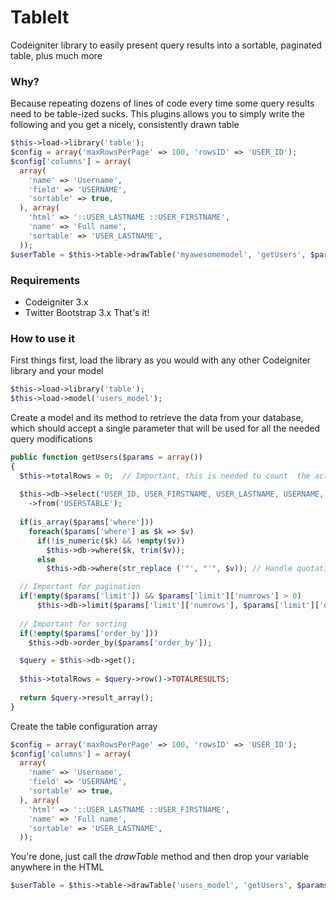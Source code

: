 # TableIt
Codeigniter library to easily present query results into a sortable, paginated table, plus much more

### Why?
Because repeating dozens of lines of code every time some query results need to be table-ized sucks.
This plugins allows you to simply write the following and you get a nicely, consistently drawn table

```php
$this->load->library('table');
$config = array('maxRowsPerPage' => 100, 'rowsID' => 'USER_ID');
$config['columns'] = array(
  array(
    'name' => 'Username',
    'field' => 'USERNAME',
    'sortable' => true,
  ), array(
    'html' => '::USER_LASTNAME ::USER_FIRSTNAME',
    'name' => 'Full name',
    'sortable' => 'USER_LASTNAME',
  ));
$userTable = $this->table->drawTable('myawesomemodel', 'getUsers', $params, $config);
```

### Requirements
* Codeigniter 3.x
* Twitter Bootstrap 3.x
That's it!

### How to use it
First things first, load the library as you would with any other Codeigniter library and your model

```php
$this->load->library('table');
$this->load->model('users_model');
```

Create a model and its method to retrieve the data from your database, which should accept a single parameter that will be used for all the needed query modifications

```php
public function getUsers($params = array())
{
  $this->totalRows = 0;  // Important, this is needed to count  the actual number of rows instead of just the displayed ones
  
  $this->db->select("USER_ID, USER_FIRSTNAME, USER_LASTNAME, USERNAME, count(*) over () as TOTALRESULTS")  // Important, see above, this is the Oracle implementation
    ->from('USERSTABLE');
		
  if(is_array($params['where']))
    foreach($params['where'] as $k => $v)
      if(!is_numeric($k) && !empty($v))
        $this->db->where($k, trim($v));
      else
        $this->db->where(str_replace ('"', "'", $v)); // Handle quotation marks in Oracle

  // Important for pagination
  if(!empty($params['limit']) && $params['limit']['numrows'] > 0)
	  $this->db->limit($params['limit']['numrows'], $params['limit']['offset']);
		
  // Important for sorting
  if(!empty($params['order_by']))
    $this->db->order_by($params['order_by']);

  $query = $this->db->get();
		
  $this->totalRows = $query->row()->TOTALRESULTS;
		
  return $query->result_array();
}
```

Create the table configuration array
```php
$config = array('maxRowsPerPage' => 100, 'rowsID' => 'USER_ID');
$config['columns'] = array(
  array(
    'name' => 'Username',
    'field' => 'USERNAME',
    'sortable' => true,
  ), array(
    'html' => '::USER_LASTNAME ::USER_FIRSTNAME',
    'name' => 'Full name',
    'sortable' => 'USER_LASTNAME',
  ));
```

You're done, just call the *drawTable* method and then drop your variable anywhere in the HTML
```php
$userTable = $this->table->drawTable('users_model', 'getUsers', $params, $config);
```
